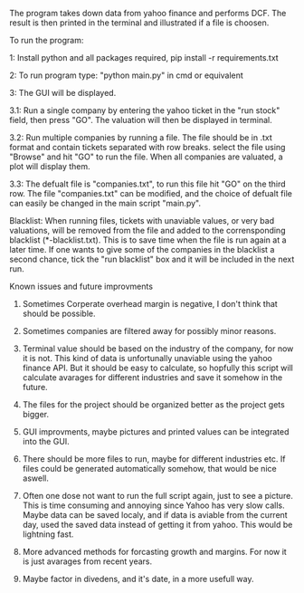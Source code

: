 The program takes down data from yahoo finance and performs DCF. 
The result is then printed in the terminal and illustrated if a file is choosen. 

To run the program:

1: Install python and all packages required, pip install -r requirements.txt

2: To run program type: "python main.py" in cmd or equivalent 

3: The GUI will be displayed. 

3.1: Run a single company by entering the yahoo ticket in the "run stock" field, then press "GO". 
The valuation will then be displayed in terminal. 

3.2: Run multiple companies by running a file. The file should be in .txt format and contain tickets 
separated with row breaks. select the file using "Browse" and hit "GO" to run the file. When 
all companies are valuated, a plot will display them. 

3.3: The defualt file is "companies.txt", to run this file hit "GO" on the third row. 
The file "companies.txt" can be modified, and the choice of defualt file can easily 
be changed in the main script "main.py".


Blacklist: When running files, tickets with unaviable values, or very bad valuations, will be removed from the file and added to the corrensponding blacklist (*-blacklist.txt). This is to save time when the file is run again at a later time. If one wants to give some of the companies in the blacklist a second chance, tick the "run blacklist" box and it will be included in the next run.  



Known issues and future improvments

1. Sometimes Corperate overhead margin is negative, I don't think that should be possible. 

2. Sometimes companies are filtered away for possibly minor reasons. 

3. Terminal value should be based on the industry of the company, for now it is not. This kind of data is unfortunally unaviable using the yahoo finance API. But it should be easy to calculate, so hopfully this script will calculate avarages for different industries and save it somehow in the future.

4. The files for the project should be organized better as the project gets bigger.  

5. GUI improvments, maybe pictures and printed values can be integrated into the GUI. 

6. There should be more files to run, maybe for different industries etc. If files could be generated automatically somehow, that would be nice aswell. 

7. Often one dose not want to run the full script again, just to see a picture. This is time consuming and annoying since Yahoo has very slow calls. Maybe data can be saved localy, and if data is aviable from the current day, used the saved data instead of getting it from yahoo. This would be lightning fast. 

8. More advanced methods for forcasting growth and margins. For now it is just avarages from recent years. 

9. Maybe factor in divedens, and it's date, in a more usefull way.    